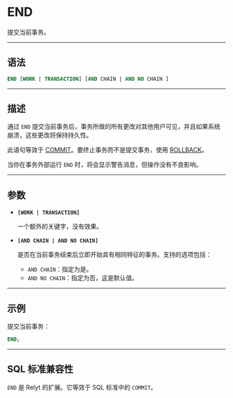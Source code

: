 END
=====

提交当前事务。


---


语法
--------

```sql
END [WORK | TRANSACTION] [AND CHAIN | AND NO CHAIN ]
```

---

描述
--------

通过 `END` 提交当前事务后，事务所做的所有更改对其他用户可见，并且如果系统崩溃，这些更改将保持持久性。


此语句等效于 [COMMIT](commit.md)。要终止事务而不是提交事务，使用 [ROLLBACK](rollback.md)。

当你在事务外部运行 `END` 时，将会显示警告消息，但操作没有不良影响。


---


参数
----------

- **`[WORK | TRANSACTION]`**

    一个额外的关键字，没有效果。

- **`[AND CHAIN | AND NO CHAIN]`**

    是否在当前事务结束后立即开始具有相同特征的事务。支持的选项包括： 
    - `AND CHAIN`：指定为是。
    - `AND NO CHAIN`：指定为否，这是默认值。


---

示例
--------

提交当前事务：

```sql
END;
```

---

SQL 标准兼容性
-------------
`END` 是 Relyt 的扩展。它等效于 SQL 标准中的 `COMMIT`。
